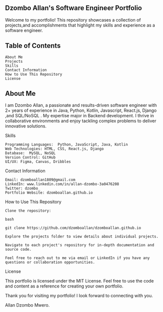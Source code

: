 ## Dzombo Allan's Software Engineer Portfolio

Welcome to my portfolio! This repository showcases a collection of projects,and accomplishments that highlight my skills and experience as a software engineer.

## Table of Contents

    About Me
    Projects
    Skills
    Contact Information
    How to Use This Repository
    License

## About Me

I am Dzombo Allan, a passionate and results-driven software engineer with 2+ years of experience in Java, Python, Kotlin, Javascript, React.js, Django ,and SQL/NoSQL . My expertise major in Backend development. I thrive in collaborative environments and enjoy tackling complex problems to deliver innovative solutions.

<!--Projects
Project 1: [Project Name]

Description: [Brief description of the project, its purpose, and key features.]

Repository: [Link to the GitHub repository]

Live Demo: [Link to a live demo, if applicable]
Project 2: [Project Name]

Description: [Brief description of the project, its purpose, and key features.]

Repository: [Link to the GitHub repository]

Live Demo: [Link to a live demo, if applicable]
-->
 Skills

    Programming Languages:  Python, JavaScript, Java, Kotlin
    Web Technologies: HTML, CSS, React.js, Django
    Database:  MySQL, NoSQL
    Version Control: GitHub
    UI/UX: Figma, Canvas, Dribbles

 Contact Information

    Email: dzomboallan1809@gmail.com
    LinkedIn: www.linkedin.com/in/allan-dzombo-3a0476208
    Twitter: dzombo_
    Portfolio Website: dzomboallan.github.io

 How to Use This Repository

    Clone the repository:

    bash

    git clone https://github.com/dzomboallan/dzomboallan.github.io

    Explore the projects folder to view details about individual projects.

    Navigate to each project's repository for in-depth documentation and source code.

    Feel free to reach out to me via email or LinkedIn if you have any questions or collaboration opportunities.

 License

This portfolio is licensed under the MIT License. Feel free to use the code and content as a reference for creating your own portfolio.

Thank you for visiting my portfolio! I look forward to connecting with you.

Allan Dzombo Mwero.
